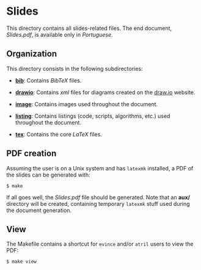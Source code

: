 # Slides

This directory contains all slides-related files. The end document, *Slides.pdf*, is
available only in *Portuguese*.

## Organization

This directory consists in the following subdirectories:

- [**bib**](bib/): Contains *BibTeX* files.

- [**drawio**](drawio/): Contains *xml* files for diagrams created on the
  [draw.io][drawio] website.

- [**image**](image/): Contains images used throughout the document.

- [**listing**](listing/): Contains listings (code, scripts, algorithms, etc.) used
  throughout the document.

- [**tex**](tex/): Contains the core *LaTeX* files.

[drawio]: https://www.draw.io "draw.io site"

## PDF creation

Assuming the user is on a Unix system and has `latexmk` installed, a PDF of the
slides can be generated with:

    $ make

If all goes well, the *Slides.pdf* file should be generated. Note that an **aux/**
directory will be created, containing temporary `latexmk` stuff used during the
document generation.

## View

The Makefile contains a shortcut for `evince` and/or `atril` users to view the PDF:

    $ make view
